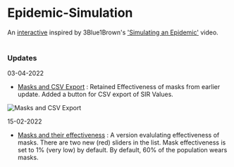 # Epidemic-Simulation
An [interactive](https://prajwalsouza.github.io/Experiments/Epidemic-Simulation.html) inspired by 3Blue1Brown's ['Simulating an Epidemic'](https://www.youtube.com/watch?v=gxAaO2rsdIs) video.
<br/><br/>
 
### Updates 
03-04-2022
- [Masks and CSV Export](https://prajwalsouza.github.io/Experiments/Epidemic-Simulations/Epidemic-Simulation-Masks-and-CSV-Export.html)
: Retained Effectiveness of masks from earlier update. Added a button for CSV export of SIR Values. 

![Masks and CSV Export](https://user-images.githubusercontent.com/25048805/161405553-4ba8a73f-d6e9-49f8-b7e5-a93351da2d2e.png)


15-02-2022
- [Masks and their effectiveness](https://rawcdn.githack.com/prajwalsouza/Epidemic-Simulation/bb467b85aa39c6139135d8a6a1974d2c42f47767/Epidemic-Simulation-With-Masks.html)
: A version evalulating effectiveness of masks. There are two new (red) sliders in the list. 
Mask effectiveness is set to 1% (very low) by default.
By default, 60% of the population wears masks.


